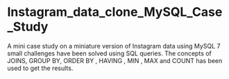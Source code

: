 # Instagram_data_clone_MySQL_Case_Study
A mini case study on a miniature version of Instagram data using MySQL
7 small challenges have been solved using SQL queries. 
The concepts of JOINS, GROUP BY, ORDER BY , HAVING , MIN , MAX and COUNT has been used to get the results.
